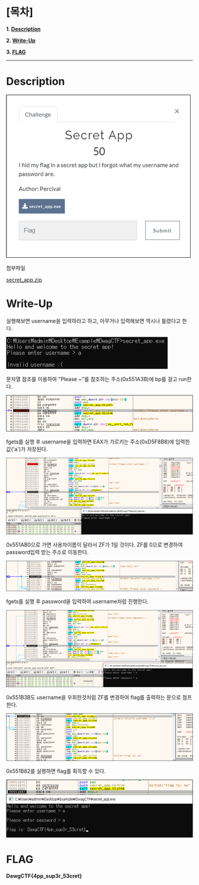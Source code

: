 # [목차]
**1. [Description](#Description)**

**2. [Write-Up](#Write-Up)**

**3. [FLAG](#FLAG)**


***


# **Description**

![](images/2022-05-18-20-16-12.png)

첨부파일

[secret_app.zip](https://rdmd.readme.io/docs/code-blocks)


# **Write-Up**

실행해보면 username을 입력하라고 하고, 아무거나 입력해보면 역시나 틀렸다고 한다.

![](images/2022-05-18-20-16-19.png)

문자열 참조를 이용하여 "Please ~"를 참조하는 주소(0x551A3B)에 bp를 걸고 run한다.

![](images/2022-05-18-20-16-26.png)

fgets를 실행 후 username을 입력하면 EAX가 가르키는 주소(0xD5F8B8)에 입력한 값('a')가 저장된다.

![](images/2022-05-18-20-16-33.png)

0x551AB0으로 가면 사용자이름이 달라서 ZF가 1일 것이다. ZF를 0으로 변경하여 password입력 받는 주소로 이동한다.

![](images/2022-05-18-20-16-42.png)

fgets를 실행 후 password을 입력하여 username처럼 진행한다.

![](images/2022-05-18-20-17-02.png)

0x551B3B도 username을 우회한것처럼 ZF를 변경하여 flag를 출력하는 문으로 점프한다.

![](images/2022-05-18-20-22-37.png)

0x551B82를 실행하면 flag를 획득할 수 있다.

![](images/2022-05-18-20-22-45.png)


# **FLAG**

**DawgCTF{4pp_sup3r_53cret}**
